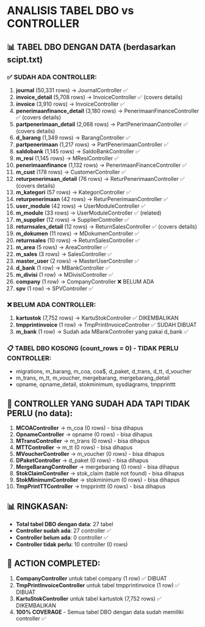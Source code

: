 # ANALISIS TABEL DBO vs CONTROLLER

## 📊 TABEL DBO DENGAN DATA (berdasarkan scipt.txt)

### ✅ SUDAH ADA CONTROLLER:
1. **journal** (50,331 rows) → JournalController ✅
2. **invoice_detail** (5,708 rows) → InvoiceController ✅ (covers details)
3. **invoice** (3,910 rows) → InvoiceController ✅
4. **penerimaanfinance_detail** (3,180 rows) → PenerimaanFinanceController ✅ (covers details)
5. **partpenerimaan_detail** (2,068 rows) → PartPenerimaanController ✅ (covers details)
6. **d_barang** (1,349 rows) → BarangController ✅
7. **partpenerimaan** (1,217 rows) → PartPenerimaanController ✅
8. **saldobank** (1,145 rows) → SaldoBankController ✅
9. **m_resi** (1,145 rows) → MResiController ✅
10. **penerimaanfinance** (1,132 rows) → PenerimaanFinanceController ✅
11. **m_cust** (178 rows) → CustomerController ✅
12. **returpenerimaan_detail** (76 rows) → ReturPenerimaanController ✅ (covers details)
13. **m_kategori** (57 rows) → KategoriController ✅
14. **returpenerimaan** (42 rows) → ReturPenerimaanController ✅
15. **user_module** (42 rows) → UserModuleController ✅
16. **m_module** (33 rows) → UserModuleController ✅ (related)
17. **m_supplier** (12 rows) → SupplierController ✅
18. **returnsales_detail** (12 rows) → ReturnSalesController ✅ (covers details)
19. **m_dokumen** (11 rows) → MDokumenController ✅
20. **returnsales** (10 rows) → ReturnSalesController ✅
21. **m_area** (5 rows) → AreaController ✅
22. **m_sales** (3 rows) → SalesController ✅
23. **master_user** (2 rows) → MasterUserController ✅
24. **d_bank** (1 row) → MBankController ✅
25. **m_divisi** (1 row) → MDivisiController ✅
26. **company** (1 row) → CompanyController ❌ BELUM ADA
27. **spv** (1 row) → SPVController ✅

### ❌ BELUM ADA CONTROLLER:
1. **kartustok** (7,752 rows) → KartuStokController ✅ DIKEMBALIKAN
2. **tmpprintinvoice** (1 row) → TmpPrintInvoiceController ✅ SUDAH DIBUAT
3. **m_bank** (1 row) → Sudah ada MBankController yang pakai d_bank ✅

### 📋 TABEL DBO KOSONG (count_rows = 0) - TIDAK PERLU CONTROLLER:
- migrations, m_barang, m_coa, coa$, d_paket, d_trans, d_tt, d_voucher
- m_trans, m_tt, m_voucher, mergebarang, mergebarang_detail
- opname, opname_detail, stokminimum, sysdiagrams, tmpprinttt

## 🎯 CONTROLLER YANG SUDAH ADA TAPI TIDAK PERLU (no data):
1. **MCOAController** → m_coa (0 rows) - bisa dihapus
2. **OpnameController** → opname (0 rows) - bisa dihapus  
3. **MTransController** → m_trans (0 rows) - bisa dihapus
4. **MTTController** → m_tt (0 rows) - bisa dihapus
5. **MVoucherController** → m_voucher (0 rows) - bisa dihapus
6. **DPaketController** → d_paket (0 rows) - bisa dihapus
7. **MergeBarangController** → mergebarang (0 rows) - bisa dihapus
8. **StokClaimController** → stok_claim (table not found) - bisa dihapus
9. **StokMinimumController** → stokminimum (0 rows) - bisa dihapus
10. **TmpPrintTTController** → tmpprinttt (0 rows) - bisa dihapus

## 📊 RINGKASAN:
- **Total tabel DBO dengan data**: 27 tabel
- **Controller sudah ada**: 27 controller ✅
- **Controller belum ada**: 0 controller ✅
- **Controller tidak perlu**: 10 controller (0 rows)

## 🎯 ACTION COMPLETED:
1. **CompanyController** untuk tabel company (1 row) ✅ DIBUAT
2. **TmpPrintInvoiceController** untuk tabel tmpprintinvoice (1 row) ✅ DIBUAT  
3. **KartuStokController** untuk tabel kartustok (7,752 rows) ✅ DIKEMBALIKAN
4. **100% COVERAGE** - Semua tabel DBO dengan data sudah memiliki controller ✅
